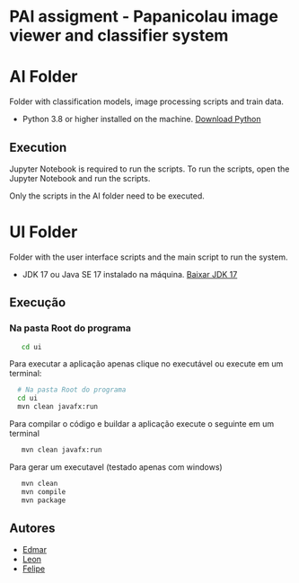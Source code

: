 # PAI assigment - Papanicolau image viewer and classifier system

# AI Folder

Folder with classification models, image processing scripts and train data.

- Python 3.8 or higher installed on the machine. [Download Python](https://www.python.org/downloads/)

## Execution

Jupyter Notebook is required to run the scripts. To run the scripts, open the Jupyter Notebook and run the scripts.

Only the scripts in the AI folder need to be executed.


# UI Folder

Folder with the user interface scripts and the main script to run the system.

- JDK 17 ou Java SE 17 instalado na máquina. [Baixar JDK 17](https://www.oracle.com/br/java/technologies/downloads/#jdk17-windows)

## Execução

### Na pasta Root do programa
```bash
   cd ui
```

Para executar a aplicação apenas clique no executável ou execute em um terminal:

```bash
  # Na pasta Root do programa
  cd ui
  mvn clean javafx:run

```

Para compilar o código e buildar a aplicação execute o seguinte em um terminal
```bash
   mvn clean javafx:run
``` 

Para gerar um executavel (testado apenas com windows)
```bash
   mvn clean
   mvn compile
   mvn package
``` 

## Autores

- [Edmar](https://www.github.com/Lexizz7)
- [Leon](https://www.github.com/leon-junio)
- [Felipe](https://github.com/felagmoura)